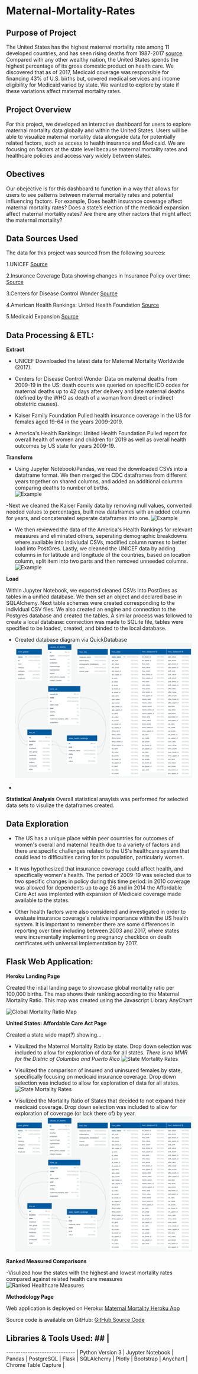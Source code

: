 # Maternal-Mortality-Rates #


## Purpose of Project ##


The United States has the highest maternal mortality rate among 11 developed countries, and has seen rising deaths from 1987-2017 [source](https://www.ajmc.com/view/us-ranks-worst-in-maternal-care-mortality-compared-with-10-other-developed-nations).  Compared with any other wealthy nation, the United States spends the highest percentage of its gross domestic product on health care.  We discovered that as of 2017, Medicaid coverage was responsible for financing 43% of U.S. births but, covered medical services and income eligibility for Medicaid varied by state.  We wanted to explore by state if these variations affect maternal mortality rates.


## Project Overview ##


For this project, we developed an interactive dashboard for users to explore maternal mortality data globally and within the United States. Users will be able to visualize maternal mortality data alongside data for potentially related factors, such as access to health insurance and Medicaid.
We are focusing on factors at the state level because maternal mortality rates and healthcare policies and access vary widely between states.

## Obectives ##


Our obejective is for this dashboard to function in a way that allows for users to see patterns between maternal mortality rates and potential influencing factors.
For example, Does health insurance coverage affect maternal mortality rates? Does a state’s election of the medicaid expansion affect maternal mortality rates?  Are there any other ractors that might affect the maternal mortality?


## Data Sources Used ##

The data for this project was sourced from the following sources:

1.UNICEF [Source](https://data.unicef.org/topic/maternal-health/maternal-mortality/)

2.Insurance Coverage Data showing changes in Insurance Policy over time: [Source](https://www.kff.org/womens-health-policy/fact-sheet/womens-health-insurance-coverage-fact-sheet)

3.Centers for Disease Control Wonder [Source](https://wonder.cdc.gov/)

4.American Health Rankings: United Health Foundation [Source](https://www.americashealthrankings.org/explore/annual/measure/Outcomes/state/ALL)

5.Medicaid Expansion [Source](https://data.medicaid.gov/Enrollment/State-Medicaid-and-CHIP-Applications-Eligibility-D/n5ce-jxme/data) 


## Data Processing & ETL: ##

**Extract**

- UNICEF
Downloaded the latest data for Maternal Mortality Worldwide (2017).

- Centers for Disease Control Wonder
Data on maternal deaths from 2009-19 in the US: death counts was queried on specific ICD codes for maternal deaths up to 42 days after delivery and late maternal deaths (defined by the WHO as death of a woman from direct or indirect obstetric causes).

- Kaiser Family Foundation
Pulled health insurance coverage in the US for females aged 19-64 in the years 2009-2019.

- America's Health Rankings: United Health Foundation
Pulled report for overall health of women and children for 2019 as well as overall health outcomes by US state for years 2009-19.

**Transform**

- Using Jupyter Notebook/Pandas, we read the downloaded CSVs into a dataframe format.  We then merged the CDC dataframes from different years together on shared columns, and added an additional columnn comparing deaths to number of births.  
![Example]()

-Next we cleaned the Kaiser Family data by removing null values, converted needed values to percentages, built new dataframes with an added column for years, and concatenated seperate dataframes into one.
![Example]()

- We then reviewed the data of the America's Health Rankings for relevant measures and eliminated others, seperating demographic breakdowns where available into indiviudal CSVs, modified column names to better load into PostGres.  Lastly, we cleaned the UNICEF data by adding columns in for latitude and longitude of the countries, based on location column, split item into two parts and then removed unneeded columns.
![Example]()


**Load**

Within Jupyter Notebook, we exported cleaned CSVs into PostGres as tables in a unified database.  We then set an object and declared base in SQLAlchemy.  Next  table schemes were created corresponding to the individual CSV files.  We also created an engine and connection to the Postgres database and created the tables. A similar process was followed to create a local database: connection was made to SQLite file, tables were specified to be loaded, created, and binded to the local database.

- Created database diagram via QuickDatabase
![Database Visual](/ETL/Resources/QuickDBD_ERD.png)

- 


**Statistical Analysis**
Overall statistical anaylsis was performed for selected data sets to visulize the dataframes created.

## Data Exploration ##

- The US has a unique place within peer countries for outcomes of women's overall and maternal health due to a variety of factors and there are specific challenges related to the US's healthcare system that could lead to difficulties caring for its population, particularly women.

- It was hypothesized that insurance coverage could affect health, and specifically women's health.  The period of 2009-19 was selected due to two specific changes in policy during this time period: in 2010 coverage was allowed for dependents up to age 26 and in 2014 the Affordable Care Act was implented with expansion of Medicaid coverage made available to the states.

- Other health factors were also considered and investigated in order to evaluate insurance coverage's relative importance within the US health system.  It is important to remember there are some differences in reporting over time including between 2003 and 2017, where states were incrementally implementing pregnancy checkbox on death certificates with universal implementation by 2017.


## Flask Web Application: ##

**Heroku Landing Page**

Created the intial landing page to showcase global mortality ratio per 100,000 births.  The map shows their ranking according to the Maternal Mortality Ratio.  This map was created using the Javascript Library AnyChart

![Global Mortality Ratio Map](/ETL/Resources/Global-Map.jpg)

**United States: Affordable Care Act Page**

Created a state wide map(?) showing...

- Visulized the Maternal Mortality Ratio by state.  Drop down selection was included to allow for exploration of data for all states.  *There is no MMR for the Distric of Columbia and Puerto Rico*
![State Mortality Rates](/ETL/Resources/State-Comparison.png)

- Visulized the comparison of insured and uninsured females by state, specifically focusing on medicaid insurance coverage.  Drop down selection was included to allow for exploration of data for all states.
![State Mortality Rates](/ETL/Resources/Comparison-of-Medicaid-Coverage.png)

- Visulized the Mortality Ratio of States that decided to not expand their medicaid coverage.  Drop down selection was included to allow for exploration of coverage (or lack there of) by year.
![State Mortality Rates](/ETL/Resources/QuickDBD_ERD.png)

**Ranked Measured Comparisons**

-Visulized how the states with the highest and lowest mortality rates compared against related health care measures
![Ranked Healthcare Measures](/ETL/Resources/MMR-Plot_Map.png)

**Methodology Page**



Web application is deployed on Heroku: [Maternal Mortality Heroku App](https://maternal-mortality-project.herokuapp.com/)

Source code is available on GitHub: [GitHub Source Code](https://github.com/abpuccini/project2-maternal-mortality)


 ## Libraries & Tools Used: ## |
 ----------------------------- |
 Python Version 3 |
 Juypter Notebook |
 Pandas |
 PostgreSQL |
 Flask |
 SQLAlchemy |
 Plotly |
 Bootstrap |
 Anychart |
 Chrome Table Capture |

